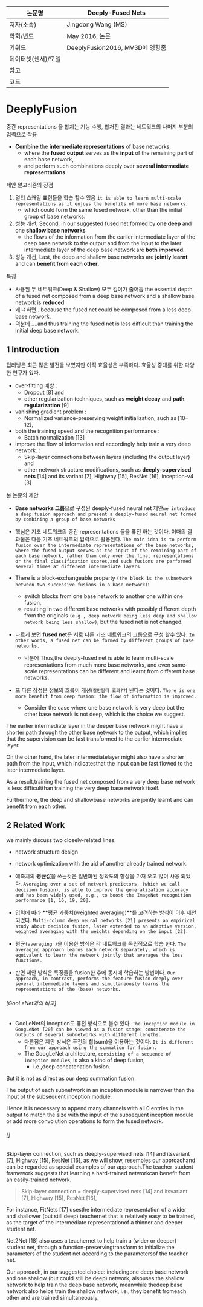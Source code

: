 |논문명 |Deeply-Fused Nets |
| --- | --- |
| 저자\(소속\) | Jingdong Wang \(MS\) |
| 학회/년도 | May 2016, [논문](https://arxiv.org/abs/1605.07716) |
| 키워드 |DeeplyFusion2016, MV3D에 영향줌 |
| 데이터셋(센서)/모델 | |
| 참고 | |
| 코드 | |

#  DeeplyFusion

중간 representations 을 합치는 기능 수행, 합쳐진 결과는 네트워크의 나머지 부분의 입력으로 작용 
- **Combine** the **intermediate representations** of base networks, 
	- where the **fused output** serves as the **input** of the remaining part of each base network, 
	- and perform such combinations deeply over **several intermediate representations**

제안 알고리즘의 장점 
1. 멀티 스캐일 표현들을 학습 할수 있음 `it is able to learn multi-scale representations as it enjoys the benefits of more base networks, `
	- which could form the same fused network, other than the initial group of base networks. 
2. 성능 개선, Second, in our suggested fused net formed by **one deep** and one **shallow base networks**
	- the flows of the information from the earlier intermediate layer of the deep base network to the output and from the input to the later intermediate layer of the deep base network are **both improved**. 
3. 성능 개선, Last, the deep and shallow base networks are **jointly learnt** and can **benefit from each other**. 

특징 
- 사용된 두 네트워크(Deep & Shallow) 모두 깊이가 줄어듬 the essential depth of a fused net composed from a deep base network and a shallow base network is **reduced**
- 왜냐 하면.. because the fused net could be composed from a less deep base network, 
- 덕분에 ....and thus training the fused net is less difficult than training the initial deep base network.

## 1 Introduction

딥러닝은 최근 많은 발전을 보였지만 아직 효율성은 부족하다. 효율성 증대를 위한 다양한 연구가 있따. 

- over-fitting 예방 :  
	- Dropout [8] and 
	- other regularization techniques, such as **weight decay** and **path regularization** [9]
- vanishing gradient problem : 
	- Normalized variance-preserving weight initialization, such as [10–12], 
- both the training speed and the recognition performance :
	-  Batch normalization [13] 
- improve the flow of information and accordingly help train a very deep network. : 
	- Skip-layer connections between layers (including the output layer) and 
	- other network structure modifications, such as **deeply-supervised nets** [14] and its variant [7], Highway [15], ResNet [16], inception-v4 [3]

본 논문의 제안 
- **Base networks 그룹**으로 구성된 deeply-fused neural net 제안`we introduce a deep fusion approach and present a deeply-fused neural net formed by combining a group of base networks`

- 핵심은 기초 네트워크의 중간 representations 들을 퓨전 하는 것이다. 이때의 결과물은 다음 기초 네트워크의 입력으로 활용된다. `The main idea is to perform fusion over the intermediate representations of the base networks, where the fused output serves as the input of the remaining part of each base network, rather than only over the final representations or the final classification scores,and such fusions are performed several times at different intermediate layers.`

- There is a block-exchangeable property `(the block is the subnetwork between two successive fusions in a base network)`:
	-  switch blocks from one base network to another one within one fusion, 
	- resulting in two different base networks with possibly different depth from the originals `(e.g., deep network being less deep and shallow network being less shallow)`, but the fused net is not changed. 

- 다르게 보면 **fused net**은 서로 다른 기초 네트워크의 그룹으로 구성 할수 있다. `In other words, a fused net can be formed by different groups of base networks. `
	- 덕분에 Thus,the deeply-fused net is able to learn multi-scale representations from much more base networks, and even same-scale representations can be different and learnt from different base networks.

- 또 다른 장점은 정보의 흐름이 개선(`칼만필터 효과??`) 된다는 것이다. `There is one more benefit from deep fusion: the flow of information is improved.`
	- Consider the case where one base network is very deep but the other base network is not deep, which is the choice we suggest. 

The earlier intermediate layer in the deeper base network might have a shorter path through the other base network to the output, which implies that the supervision can be fast transformed to the earlier intermediate layer. 

On the other hand, the later intermediatelayer might also have a shorter path from the input, which indicatesthat the input can be fast flowed to the later intermediate layer. 

As a result,training the fused net composed from a very deep base network is less difficultthan training the very deep base network itself. 

Furthermore, the deep and shallowbase networks are jointly learnt and can benefit from each other. 

## 2 Related Work

we mainly discuss two closely-related lines: 
- network structure design 
- network optimization with the aid of another already trained network.

- 예측치의 **평균값**을 쓰는것은 일반화된 정확도의 향상을 가져 오고 많이 사용 되었다. `Averaging over a set of network predictors, (which we call decision fusion), is able to improve the generalization accuracy and has been widely used, e.g., to boost the ImageNet recognition performance [1, 16, 19, 20]. `

- 입력에 따라 **평균 가중치(weighted averaging)**를 고려하는 방식이 이후 제안 되었다. `Multi-column deep neural networks [21] presents an empirical study about decision fusion, later extended to an adaptive version, weighted averaging with the weights depending on the input [22]. `

- 평균`(averaging )`을 이용한 방식은 각 네트워크를 독립적으로 학습 한다. `The averaging approach learns each network separately, which is equivalent to learn the network jointly that averages the loss functions. `

- 반면 제안 방식은 특징들을 fusion한 후에 동시에 학습하는 방법이다. `Our approach, in contrast, performs the feature fusion deeply over several intermediate layers and simultaneously learns the representations of the (base) networks.`


###### [GooLeNet과의 비교]

- GooLeNet의 Inception도 퓨전 방식으로 볼수 있다. `The inception module in GoogLeNet [20] can be viewed as a fusion stage: concatenate the outputs of several subnetworks with different lengths. `
	- 다른점은 제안 방식은 퓨전의 합(sum)을 이용하는 것이다. `It is different from our approach using the summation for fusion. `
	- The GoogLeNet architecture, `consisting of a sequence of inception modules`, is also a kind of deep fusion, 
		- i.e.,deep concatenation fusion. 

But it is not as direct as our deep summation fusion.

The output of each subnetwork in an inception module is narrower than the input of the subsequent inception module. 

Hence it is necessary to append many channels with all 0 entries in the output to match the size with the input of the subsequent inception module or add more convolution operations to form the fused network. 

###### []

Skip-layer connection, such as deeply-supervised nets [14] and itsvariant [7], Highway [15], ResNet [16], as we will show, resembles our approachand can be regarded as special examples of our approach.The teacher-student framework suggests that learning a hard-trained networkcan benefit from an easily-trained network. 

> Skip-layer connection = deeply-supervised nets [14] and itsvariant [7], Highway [15], ResNet [16], 

For instance, FitNets [17] usesthe intermediate representation of a wider and shallower (but still deep) teachernet that is relatively easy to be trained, as the target of the intermediate representationof a thinner and deeper student net. 

Net2Net [18] also uses a teachernet to help train a (wider or deeper) student net, through a function-preservingtransform to initialize the parameters of the student net according to the parametersof the teacher net. 

Our approach, in our suggested choice: includingone deep base network and one shallow (but could still be deep) network, alsouses the shallow network to help train the deep base network, meanwhile thedeep base network also helps train the shallow network, i.e., they benefit fromeach other and are trained simultaneously.
<!--stackedit_data:
eyJoaXN0b3J5IjpbNjM4MTM1Mjk1XX0=
-->